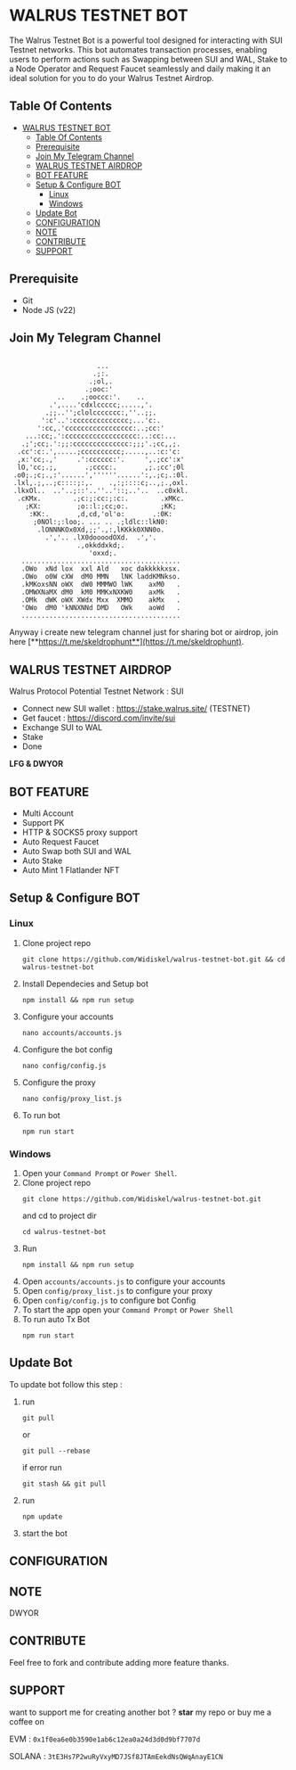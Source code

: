# WALRUS TESTNET BOT
The Walrus Testnet Bot is a powerful tool designed for interacting with SUI Testnet networks. This bot automates transaction processes, enabling users to perform actions such as Swapping between SUI and WAL, Stake to a Node Operator and Request Faucet seamlessly and daily making it an ideal solution for you to do your Walrus Testnet Airdrop.

## Table Of Contents
- [WALRUS TESTNET BOT](#walrus-testnet-bot)
  - [Table Of Contents](#table-of-contents)
  - [Prerequisite](#prerequisite)
  - [Join My Telegram Channel](#join-my-telegram-channel)
  - [WALRUS TESTNET AIRDROP](#walrus-testnet-airdrop)
  - [BOT FEATURE](#bot-feature)
  - [Setup \& Configure BOT](#setup--configure-bot)
    - [Linux](#linux)
    - [Windows](#windows)
  - [Update Bot](#update-bot)
  - [CONFIGURATION](#configuration)
  - [NOTE](#note)
  - [CONTRIBUTE](#contribute)
  - [SUPPORT](#support)

## Prerequisite
- Git
- Node JS (v22)

## Join My Telegram Channel
```
                                                          
                      ...                                 
                     .;:.                                 
                    .;ol,.                                
                   .;ooc:'                                
            ..    .;ooccc:'.    ..                        
          .',....'cdxlccccc;.....,'.                      
         .;;..'';clolccccccc:,''..;;.                     
        ':c'..':cccccccccccccc;...'c:.                    
       ':cc,.'ccccccccccccccccc:..;cc:'                   
    ...:cc;.':cccccccccccccccccc:..:cc:...                
   .;';cc;.':;;:cccccccccccccc:;;;'.;cc,,;.               
  .cc':c:.',.....;cccccccccc;.....,..:c:'c:               
  ,x:'cc;.,'     .':cccccc:'.     ',.;cc':x'              
  lO,'cc;.;,       .;cccc:.       ,;.;cc';0l              
 .o0;.;c;.,:'......',''''''......':,.;c;.:0l.             
 .lxl,.;,..;c::::;:,.    .,:;::::c;..,;.,oxl.             
 .lkxOl..  ..'..;::'..''..'::;..'..  ..c0xkl.             
  .cKMx.        .;c:;:cc:;:c:.        .xMKc.              
    ;KX:         ;o::l:;cc;o:.        ;KK;                
     :KK:.       ,d,cd,'ol'o:       .:0K:                 
      ;0NOl:;:loo;. ... .. .;ldlc::lkN0:                  
       .lONNNKOx0Xd,;;'.,:,lKKkk0XNN0o.                   
         .','.. .lX0doooodOXd.  .','.                     
                 .,okkddxkd;.                             
                    'oxxd;.                               
   ........................................                              
   .OWo  xNd lox  xxl Ald   xoc dakkkkkxsx.              
   .OWo  o0W cXW  dM0 MMN   lNK laddKMNkso.               
   .kMKoxsNN oWX  dW0 MMMWO lWK    axM0   .                
   .OMWXNaMX dM0  kM0 MMKxNXKW0    axMk   .                 
   .OMk  dWK oWX XWdx Mxx  XMMO    akMx   .                 
   'OWo  dM0 'kNNXNNd DMD   OWk    aoWd   .                 
   ........................................

```                                           

Anyway i create new telegram channel just for sharing bot or airdrop, join here
[**https://t.me/skeldrophunt**](https://t.me/skeldrophunt).

## WALRUS TESTNET AIRDROP
Walrus Protocol Potential Testnet
Network : SUI

- Connect new SUI wallet : https://stake.walrus.site/ (TESTNET) 
- Get faucet : https://discord.com/invite/sui
- Exchange SUI to WAL
- Stake 
- Done

**LFG & DWYOR**

## BOT FEATURE
- Multi Account 
- Support PK
- HTTP & SOCKS5 proxy support
- Auto Request Faucet
- Auto Swap both SUI and WAL
- Auto Stake
- Auto Mint 1 Flatlander NFT


## Setup & Configure BOT

### Linux
1. Clone project repo
   ```
   git clone https://github.com/Widiskel/walrus-testnet-bot.git && cd walrus-testnet-bot
   ```
2. Install Dependecies and Setup bot
   ```
   npm install && npm run setup
   ```
3. Configure your accounts
   ```
   nano accounts/accounts.js
   ```
4. Configure the bot config
    ```
   nano config/config.js
    ```
5. Configure the proxy 
    ```
   nano config/proxy_list.js
    ```
6. To run bot
   ```
   npm run start
   ```
   
### Windows
1. Open your `Command Prompt` or `Power Shell`.
2. Clone project repo
   ```
   git clone https://github.com/Widiskel/walrus-testnet-bot.git
   ```
   and cd to project dir
   ```
   cd walrus-testnet-bot
   ```
3. Run 
   ```
   npm install && npm run setup
   ```
4. Open `accounts/accounts.js` to configure your accounts
5. Open `config/proxy_list.js` to configure your proxy
6. Open `config/config.js` to configure bot Config
7. To start the app open your `Command Prompt` or `Power Shell`
8. To run auto Tx Bot
   ```
   npm run start
   ```

## Update Bot

To update bot follow this step :
1. run
   ```
   git pull
   ```
   or
   ```
   git pull --rebase
   ```
   if error run
   ```
   git stash && git pull
   ```
2. run
   ```
   npm update
   ```
2. start the bot


## CONFIGURATION

## NOTE
DWYOR

## CONTRIBUTE

Feel free to fork and contribute adding more feature thanks.

## SUPPORT

want to support me for creating another bot ?
**star** my repo or buy me a coffee on

EVM : `0x1f0ea6e0b3590e1ab6c12ea0a24d3d0d9bf7707d`

SOLANA : `3tE3Hs7P2wuRyVxyMD7JSf8JTAmEekdNsQWqAnayE1CN`
